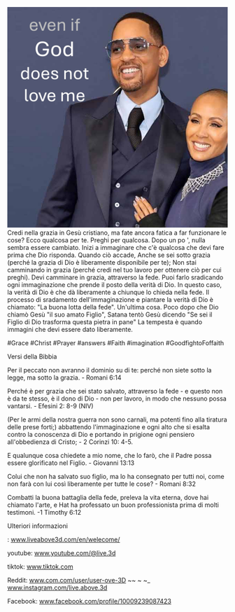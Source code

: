 ![Video cover image](../cover.jpg)
Credi nella grazia in Gesù cristiano, ma fate ancora fatica a far funzionare le cose?
Ecco qualcosa per te.
Preghi per qualcosa.
Dopo un po ', nulla sembra essere cambiato.
Inizi a immaginare che c'è qualcosa che devi fare prima che Dio risponda.
Quando ciò accade,
Anche se sei sotto grazia (perché la grazia di Dio è liberamente disponibile per te);
Non stai camminando in grazia (perché credi nel tuo lavoro per ottenere ciò per cui preghi).
Devi camminare in grazia, attraverso la fede.
Puoi farlo sradicando ogni immaginazione che prende il posto della verità di Dio.
In questo caso, la verità di Dio è che dà liberamente a chiunque lo chieda nella fede.
Il processo di sradamento dell'immaginazione e piantare la verità di Dio è chiamato: "La buona lotta della fede".
Un'ultima cosa.
Poco dopo che Dio chiamò Gesù "il suo amato Figlio", Satana tentò Gesù dicendo "Se sei il Figlio di Dio trasforma questa pietra in pane"
La tempesta è quando immagini che devi essere dato liberamente.


#Grace #Christ #Prayer #answers #Faith #imagination #GoodfightoFoffaith


Versi della Bibbia

Per il peccato non avranno il dominio su di te: perché non siete sotto la legge, ma sotto la grazia. - Romani 6:14

Perché è per grazia che sei stato salvato, attraverso la fede - e questo non è da te stesso, è il dono di Dio - non per lavoro, in modo che nessuno possa vantarsi. - Efesini 2: 8-9 (NIV)

(Per le armi della nostra guerra non sono carnali, ma potenti fino alla tiratura delle prese forti;) abbattendo l'immaginazione e ogni alto che si esalta contro la conoscenza di Dio e portando in prigione ogni pensiero all'obbedienza di Cristo; - 2 Corinzi 10: 4-5.

E qualunque cosa chiedete a mio nome, che lo farò, che il Padre possa essere glorificato nel Figlio. - Giovanni 13:13

Colui che non ha salvato suo figlio, ma lo ha consegnato per tutti noi, come non farà con lui così liberamente per tutte le cose? - Romani 8:32

Combatti la buona battaglia della fede, preleva la vita eterna, dove hai chiamato l'arte, e Hat ha professato un buon professionista prima di molti testimoni. -1 Timothy 6:12


Ulteriori informazioni

: www.liveabove3d.com/en/welecome/

youtube: www.youtube.com/@live.3d

tiktok: www.tiktok.com

Reddit: www.com.com/user/user-ove-3D ~~ ~ ~_ www.instagram.com/live.above.3d

Facebook: www.facebook.com/profile/10009239087423

